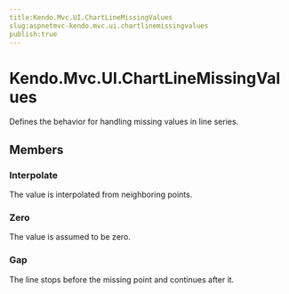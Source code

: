 ```yaml
---
title:Kendo.Mvc.UI.ChartLineMissingValues
slug:aspnetmvc-kendo.mvc.ui.chartlinemissingvalues
publish:true
---
```


# Kendo.Mvc.UI.ChartLineMissingValues

Defines the behavior for handling missing values in line series.

## Members

### Interpolate
The value is interpolated from neighboring points.

### Zero
The value is assumed to be zero.

### Gap
The line stops before the missing point and continues after it.